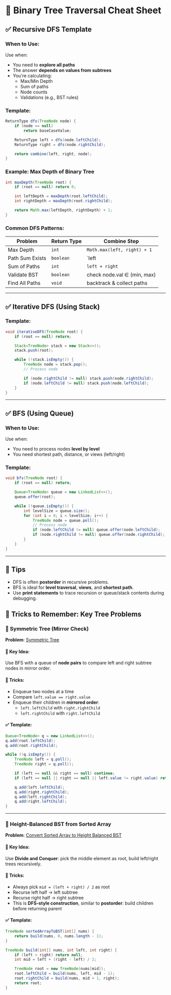 
# 🌳 Binary Tree Traversal Cheat Sheet

## ✅ Recursive DFS Template

### When to Use:
Use when:
- You need to **explore all paths**
- The answer **depends on values from subtrees**
- You're calculating:
  - Max/Min Depth
  - Sum of paths
  - Node counts
  - Validations (e.g., BST rules)

### Template:
```java
ReturnType dfs(TreeNode node) {
    if (node == null)
        return baseCaseValue;

    ReturnType left = dfs(node.leftChild);
    ReturnType right = dfs(node.rightChild);

    return combine(left, right, node);
}
```

### Example: Max Depth of Binary Tree
```java
int maxDepth(TreeNode root) {
    if (root == null) return 0;

    int leftDepth = maxDepth(root.leftChild);
    int rightDepth = maxDepth(root.rightChild);

    return Math.max(leftDepth, rightDepth) + 1;
}
```

### Common DFS Patterns:
| Problem | Return Type | Combine Step |
|--------|-------------|--------------|
| Max Depth | `int` | `Math.max(left, right) + 1` |
| Path Sum Exists | `boolean` | `left || right` |
| Sum of Paths | `int` | `left + right` |
| Validate BST | `boolean` | check node.val ∈ (min, max) |
| Find All Paths | `void` | backtrack & collect paths |

---

## ✅ Iterative DFS (Using Stack)

### Template:
```java
void iterativeDFS(TreeNode root) {
    if (root == null) return;

    Stack<TreeNode> stack = new Stack<>();
    stack.push(root);

    while (!stack.isEmpty()) {
        TreeNode node = stack.pop();
        // Process node

        if (node.rightChild != null) stack.push(node.rightChild);
        if (node.leftChild != null) stack.push(node.leftChild);
    }
}
```

---

## ✅ BFS (Using Queue)

### When to Use:
Use when:
- You need to process nodes **level by level**
- You need shortest path, distance, or views (left/right)

### Template:
```java
void bfs(TreeNode root) {
    if (root == null) return;

    Queue<TreeNode> queue = new LinkedList<>();
    queue.offer(root);

    while (!queue.isEmpty()) {
        int levelSize = queue.size();
        for (int i = 0; i < levelSize; i++) {
            TreeNode node = queue.poll();
            // Process node
            if (node.leftChild != null) queue.offer(node.leftChild);
            if (node.rightChild != null) queue.offer(node.rightChild);
        }
    }
}
```

---

## 🧠 Tips
- DFS is often **postorder** in recursive problems.
- BFS is ideal for **level traversal**, **views**, and **shortest path**.
- Use **print statements** to trace recursion or queue/stack contents during debugging.


## 🌟 Tricks to Remember: Key Tree Problems

### 🔁 Symmetric Tree (Mirror Check)

**Problem**: [Symmetric Tree](https://leetcode.com/problems/symmetric-tree/)

#### 🔑 Key Idea:
Use BFS with a queue of **node pairs** to compare left and right subtree nodes in mirror order.

#### 🧠 Tricks:
- Enqueue two nodes at a time
- Compare `left.value == right.value`
- Enqueue their children in **mirrored order**:
  - `left.leftChild` with `right.rightChild`
  - `left.rightChild` with `right.leftChild`

#### ✅ Template:
```java
Queue<TreeNode> q = new LinkedList<>();
q.add(root.leftChild);
q.add(root.rightChild);

while (!q.isEmpty()) {
    TreeNode left = q.poll();
    TreeNode right = q.poll();

    if (left == null && right == null) continue;
    if (left == null || right == null || left.value != right.value) return false;

    q.add(left.leftChild);
    q.add(right.rightChild);
    q.add(left.rightChild);
    q.add(right.leftChild);
}
```

---

### 🌲 Height-Balanced BST from Sorted Array

**Problem**: [Convert Sorted Array to Height Balanced BST](https://leetcode.com/problems/convert-sorted-array-to-binary-search-tree/)

#### 🔑 Key Idea:
Use **Divide and Conquer**: pick the middle element as root, build left/right trees recursively.

#### 🧠 Tricks:
- Always pick `mid = (left + right) / 2` as root
- Recurse left half → left subtree
- Recurse right half → right subtree
- This is **DFS-style construction**, similar to **postorder**: build children before returning parent

#### ✅ Template:
```java
TreeNode sortedArrayToBST(int[] nums) {
    return build(nums, 0, nums.length - 1);
}

TreeNode build(int[] nums, int left, int right) {
    if (left > right) return null;
    int mid = left + (right - left) / 2;

    TreeNode root = new TreeNode(nums[mid]);
    root.leftChild = build(nums, left, mid - 1);
    root.rightChild = build(nums, mid + 1, right);
    return root;
}
```
